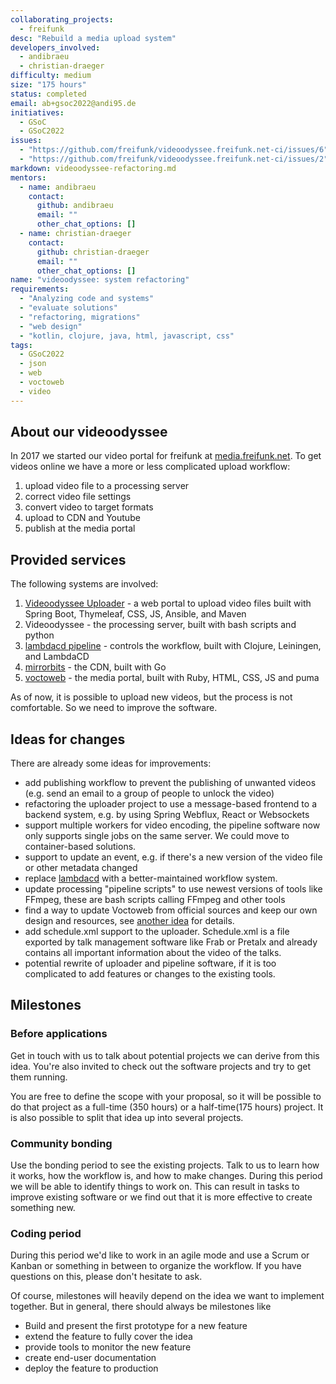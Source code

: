 ```yaml
---
collaborating_projects:
  - freifunk
desc: "Rebuild a media upload system"
developers_involved:
  - andibraeu
  - christian-draeger
difficulty: medium
size: "175 hours"
status: completed
email: ab+gsoc2022@andi95.de
initiatives:
  - GSoC
  - GSoC2022
issues:
  - "https://github.com/freifunk/videoodyssee.freifunk.net-ci/issues/6"
  - "https://github.com/freifunk/videoodyssee.freifunk.net-ci/issues/2"
markdown: videoodyssee-refactoring.md
mentors:
  - name: andibraeu
    contact:
      github: andibraeu
      email: ""
      other_chat_options: []
  - name: christian-draeger
    contact:
      github: christian-draeger
      email: ""
      other_chat_options: []
name: "videoodyssee: system refactoring"
requirements:
  - "Analyzing code and systems"
  - "evaluate solutions"
  - "refactoring, migrations"
  - "web design"
  - "kotlin, clojure, java, html, javascript, css"
tags:
  - GSoC2022
  - json
  - web
  - voctoweb
  - video
---
```


## About our videoodyssee

In 2017 we started our video portal for freifunk at [media.freifunk.net](https://media.freifunk.net). To get videos online we have a more or less complicated upload workflow:

1. upload video file to a processing server
2. correct video file settings
3. convert video to target formats
4. upload to CDN and Youtube
5. publish at the media portal

## Provided services

The following systems are involved:

1. [Videoodyssee Uploader](https://github.com/christian-draeger/videoodyssee-uploader) - a web portal to upload video files built with Spring Boot, Thymeleaf, CSS, JS, Ansible, and Maven
2. Videoodyssee - the processing server, built with bash scripts and python
3. [lambdacd pipeline](https://github.com/freifunk/videoodyssee.freifunk.net-ci/) - controls the workflow, built with Clojure, Leiningen, and LambdaCD
4. [mirrorbits](https://github.com/etix/mirrorbits) - the CDN, built with Go
5. [voctoweb](https://github.com/freifunk/voctoweb) - the media portal, built with Ruby, HTML, CSS, JS and puma

As of now, it is possible to upload new videos, but the process is not comfortable. So we need to improve the software.

## Ideas for changes

There are already some ideas for improvements:

* add publishing workflow to prevent the publishing of unwanted videos (e.g. send an email to a group of people to unlock the video)
* refactoring the uploader project to use a message-based frontend to a backend system, e.g. by using Spring Webflux, React or Websockets
* support multiple workers for video encoding, the pipeline software now only supports single jobs on the same server. We could move to container-based solutions.
* support to update an event, e.g. if there's a new version of the video file or other metadata changed
* replace [lambdacd](https://lambda.cd) with a better-maintained workflow system.
* update processing "pipeline scripts" to use newest versions of tools like FFmpeg, these are bash scripts calling FFmpeg and other tools
* find a way to update Voctoweb from official sources and keep our own design and resources, see [another idea](/#/projects?project=voctoweb:_split_contents_and_logic) for details.
* add schedule.xml support to the uploader. Schedule.xml is a file exported by talk management software like Frab or Pretalx and already contains all important information about the video of the talks.
* potential rewrite of uploader and pipeline software, if it is too complicated to add features or changes to the existing tools.

## Milestones

### Before applications

Get in touch with us to talk about potential projects we can derive from this idea. You're also invited to check out the software projects and try to get them running.

You are free to define the scope with your proposal, so it will be possible to do that project as a full-time (350 hours) or a half-time(175 hours) project. It is also possible to split that idea up into several projects.

### Community bonding

Use the bonding period to see the existing projects. Talk to us to learn how it works, how the workflow is, and how to make changes. During this period we will be able to identify things to work on. This can result in tasks to improve existing software or we find out that it is more effective to create something new.

### Coding period

During this period we'd like to work in an agile mode and use a Scrum or Kanban or something in between to organize the workflow. If you have questions on this, please don't hesitate to ask.

Of course, milestones will heavily depend on the idea we want to implement together. But in general, there should always be milestones like

* Build and present the first prototype for a new feature
* extend the feature to fully cover the idea
* provide tools to monitor the new feature
* create end-user documentation
* deploy the feature to production
